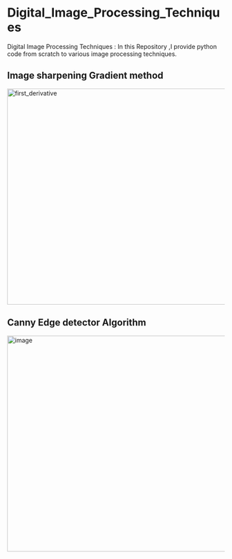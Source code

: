# Digital_Image_Processing_Techniques
Digital Image Processing Techniques : In this Repository ,I provide python code from scratch to various image processing techniques.

<h2> Image sharpening Gradient method </h3>
<img width="800"  height ='500' alt="first_derivative" src="https://github.com/ankitaanand28/Digital_Image_Processing_Techniques/assets/95133586/768d097d-1a15-444f-8809-0d91dd8121f7">

<h2> Canny Edge detector Algorithm </h2>
<img width="800"  height ='500' alt="image" src="https://github.com/ankitaanand28/Digital_Image_Processing_Techniques/assets/95133586/455c2f89-f42e-41fd-8222-27e58678a163">


